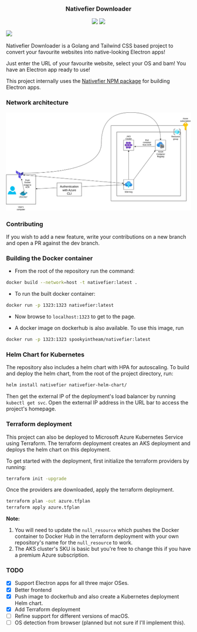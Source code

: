 
<h3 align="center">Nativefier Downloader</h3>


<p align="center">
  <a href="https://github.com/ghostx31/website-nativefier/stargazers"><img src="https://img.shields.io/github/stars/ghostx31/website-nativefier?colorA=363a4f&colorB=b7bdf8&style=for-the-badge"></a>
  <a href="https://github.com/ghostx31/website-nativefier/contributors"><img src="https://img.shields.io/github/contributors/ghostx31/website-nativefier?colorA=363a4f&colorB=a6da95&style=for-the-badge"></a> 
</p>

<img src="static/dist/assets/nativefier.webp">

Nativefier Downloader is a Golang and Tailwind CSS based project to convert your favourite websites into native-looking Electron apps!

Just enter the URL of your favourite website, select your OS and bam! You have an Electron app ready to use!

This project internally uses the [Nativefier NPM package](https://github.com/nativefier/nativefier) for building Electron apps.

### Network architecture 

<img src="static/dist/assets/website-nativefier.drawio.webp">

### Contributing

If you wish to add a new feature, write your contributions on a new branch and open a PR against the dev branch.

### Building the Docker container 

- From the root of the repository run the command:
```bash
docker build --network=host -t nativefier:latest .
```

- To run the built docker container: 
```bash
docker run -p 1323:1323 nativefier:latest
```

- Now browse to `localhost:1323` to get to the page. 

- A docker image on dockerhub is also available. To use this image, run 

```bash
docker run -p 1323:1323 spookyintheam/nativefier:latest
```

### Helm Chart for Kubernetes

The repository also includes a helm chart with HPA for autoscaling. To build and deploy the helm chart, from the root of the project directory, run:

```bash
helm install nativefier nativefier-helm-chart/
```

Then get the external IP of the deployment's load balancer by running `kubectl get svc`. Open the external IP address in the URL bar to access the project's homepage. 

### Terraform deployment 

This project can also be deployed to Microsoft Azure Kubernetes Service using Terraform. The terraform deployment creates an AKS deployment and deploys the helm chart on this deployment. 

To get started with the deployment, first initialize the terraform providers by running:

```bash
terraform init -upgrade
```
Once the providers are downloaded, apply the terraform deployment. 

```bash
terraform plan -out azure.tfplan
terraform apply azure.tfplan 
```

**Note:** 
  1. You will need to update the `null_resource` which pushes the Docker container to Docker Hub in the terraform deployment with your own repository's name for the `null_resource` to work. 
  2. The AKS cluster's SKU is basic but you're free to change this if you have a premium Azure subscription.

### TODO

- [x] Support Electron apps for all three major OSes. 
- [x] Better frontend
- [x] Push image to dockerhub and also create a Kubernetes deployment Helm chart.
- [x] Add Terraform deployment
- [ ] Refine support for different versions of macOS.
- [ ] OS detection from browser (planned but not sure if I'll implement this).
